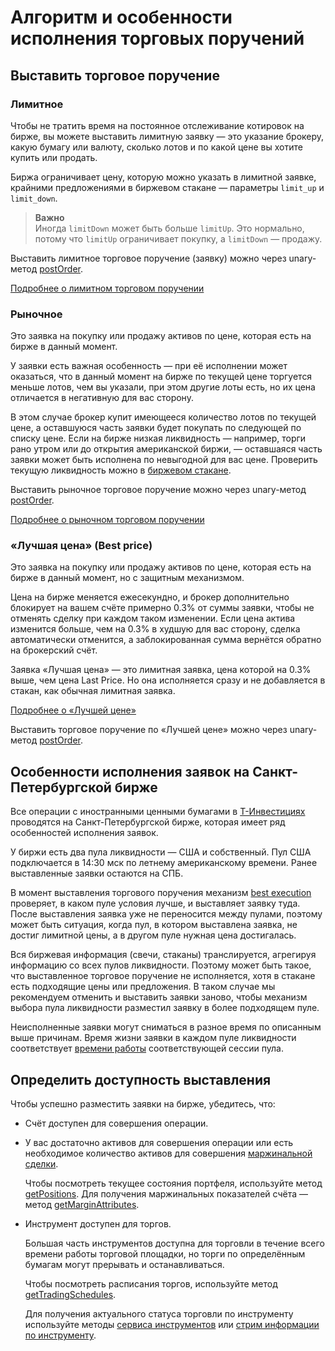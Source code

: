 # Алгоритм и особенности исполнения торговых поручений

## Выставить торговое поручение

### Лимитное

Чтобы не тратить время на постоянное отслеживание котировок на бирже, вы можете выставить
лимитную заявку — это указание брокеру, какую бумагу или валюту, сколько лотов и по какой цене вы хотите 
купить или продать.

Биржа ограничивает цену, которую можно указать в лимитной заявке, крайними предложениями в биржевом 
стакане — параметры `limit_up` и `limit_down`.

>**Важно**<br>
>Иногда `limitDown` может быть больше `limitUp`. Это нормально, потому что `limitUp` ограничивает покупку, а `limitDown` — продажу.

Выставить лимитное торговое поручение (заявку) можно через unary-метод [postOrder](/investAPI/orders#postorder).

[Подробнее о лимитном торговом поручении](https://www.tbank.ru/invest/help/brokerage/account/trade-on-bs/bids/?card=q6#:~:text=%D1%82%D0%B0%D0%BA%D0%BE%D0%B5%20%D1%81%D1%82%D0%BE%D0%BF%E2%80%91%D0%BB%D0%B8%D0%BC%D0%B8%D1%82-,%D1%87%D1%82%D0%BE%20%D1%82%D0%B0%D0%BA%D0%BE%D0%B5%20%D0%BB%D0%B8%D0%BC%D0%B8%D1%82%D0%BD%D0%B0%D1%8F%20%D0%B7%D0%B0%D1%8F%D0%B2%D0%BA%D0%B0%3F,-%D0%A7%D1%82%D0%BE%D0%B1%D1%8B%20%D0%BD%D0%B5%C2%A0%D1%82%D1%80%D0%B0%D1%82%D0%B8%D1%82%D1%8C)

### Рыночное

Это заявка на покупку или продажу активов по цене, которая есть на бирже в данный момент. 

У заявки есть важная особенность — при её исполнении может оказаться, что в данный момент на бирже по текущей цене торгуется меньше лотов, чем вы указали, при этом другие лоты есть, но их цена отличается в негативную для вас сторону.

В этом случае брокер купит имеющееся количество лотов по текущей цене, а оставшуюся часть заявки будет 
покупать по следующей по списку цене. Если на бирже низкая ликвидность — например, торги рано утром или до 
открытия американской биржи, — оставшаяся часть заявки может быть исполнена по невыгодной для вас цене. 
Проверить текущую ликвидность можно в [биржевом стакане](/investAPI/marketdata#getorderbook).

Выставить рыночное торговое поручение можно через unary-метод [postOrder](/investAPI/orders#postorder).

[Подробнее о рыночном торговом поручении](https://www.tbank.ru/invest/help/brokerage/account/trade-on-bs/bids/?card=q6#:~:text=150%C2%A0%24%20%D0%B8%D0%BB%D0%B8%20%D0%B2%D1%8B%D1%88%D0%B5.-,%D1%87%D1%82%D0%BE%20%D1%82%D0%B0%D0%BA%D0%BE%D0%B5%20%D1%80%D1%8B%D0%BD%D0%BE%D1%87%D0%BD%D0%B0%D1%8F%20%D0%B7%D0%B0%D1%8F%D0%B2%D0%BA%D0%B0%3F,-%D0%AD%D1%82%D0%BE%20%D0%B7%D0%B0%D1%8F%D0%B2%D0%BA%D0%B0%20%D0%BD%D0%B0)

### «Лучшая цена» (Best price) 

Это заявка на покупку или продажу активов по цене, которая есть на бирже в данный момент, но с защитным механизмом. 

Цена на бирже меняется ежесекундно, и брокер дополнительно блокирует на вашем счёте примерно 0.3% от суммы заявки, чтобы не отменять сделку при каждом таком изменении.
Если цена актива изменится больше, чем на 0.3% в худшую для вас сторону, сделка автоматически отменится, а заблокированная сумма вернётся обратно на брокерский счёт.  

Заявка «Лучшая цена» — это лимитная заявка, цена которой на 0.3% выше, чем цена Last Price. Но она исполняется сразу и не добавляется в стакан, как обычная лимитная заявка.  

[Подробнее о «Лучшей цене»](https://www.tbank.ru/invest/help/brokerage/account/trade-on-bs/bids/#:~:text=%D0%BD%D0%B5%D0%B2%D1%8B%D0%B3%D0%BE%D0%B4%D0%BD%D0%BE%D0%B9%20%D1%86%D0%B5%D0%BD%D0%B5%20%D0%BF%D0%BE%D0%BA%D1%83%D0%BF%D0%BA%D0%B8.-,%D1%87%D1%82%D0%BE%20%D1%82%D0%B0%D0%BA%D0%BE%D0%B5%20%D0%B7%D0%B0%D1%8F%D0%B2%D0%BA%D0%B0%20%C2%AB%D0%BB%D1%83%D1%87%D1%88%D0%B0%D1%8F%20%D1%86%D0%B5%D0%BD%D0%B0%C2%BB%3F,-%D0%AD%D1%82%D0%BE%20%D0%B7%D0%B0%D1%8F%D0%B2%D0%BA%D0%B0%20%D0%BD%D0%B0)

Выставить торговое поручение по «Лучшей цене» можно через unary-метод [postOrder](/investAPI/orders#postorder).

## Особенности исполнения заявок на Санкт-Петербургской бирже

Все операции с иностранными ценными бумагами в [Т-Инвестициях](https://www.tbank.ru/invest/) 
проводятся на Санкт-Петербургской бирже, которая имеет ряд особенностей исполнения заявок.

У биржи есть два пула ликвидности — США и собственный. Пул США подключается в 14:30 мск по летнему 
американскому времени. Ранее выставленные заявки остаются на СПБ.

В момент выставления торгового поручения механизм [best execution](https://nprts.ru/ru/projects/bestexecution/) проверяет, в каком пуле условия лучше, и выставляет заявку туда. После выставления заявка уже не переносится между пулами, поэтому может быть ситуация, когда пул, в котором выставлена заявка, не достиг лимитной цены, а в другом пуле нужная цена достигалась. 

Вся биржевая информация (свечи, стаканы) транслируется, агрегируя информацию со всех пулов ликвидности.
Поэтому может быть такое, что выставленное торговое поручение не исполняется, 
хотя в стакане есть подходящие цены или предложения. В таком случае мы рекомендуем отменить и выставить заявки заново, чтобы механизм выбора пула ликвидности разместил заявку в более подходящем пуле.

Неисполненные заявки могут сниматься в разное время по описанным выше причинам. Время жизни заявки в каждом пуле ликвидности соответствует [времени работы](https://spbexchange.ru/ru/stocks/inostrannye/raspisanie/) соответствующей сессии пула.

## Определить доступность выставления

Чтобы успешно разместить заявки на бирже, убедитесь, что: 

- Счёт доступен для совершения операции. 
- У вас достаточно активов для совершения операции или есть необходимое количество активов для совершения [маржинальной сделки](https://www.tbank.ru/invest/help/brokerage/account/margin/). 

    Чтобы посмотреть текущее состояния портфеля, используйте метод [getPositions](/investAPI/operations#getpositions). Для получения маржинальных показателей счёта — метод [getMarginAttributes](/investAPI/users#getmarginattributes).


- Инструмент доступен для торгов.

    Большая часть инструментов доступна для торговли в течение всего времени работы торговой площадки,
но торги по определённым бумагам могут прерывать и останавливаться. 

    Чтобы посмотреть расписания торгов, используйте метод [getTradingSchedules](/investAPI/instruments#tradingschedules).

    Для получения актуального статуса торговли по инструменту используйте методы [сервиса инструментов](/investAPI/head-instruments) или [стрим информации по инструменту](/investAPI/head-marketdata#stream).